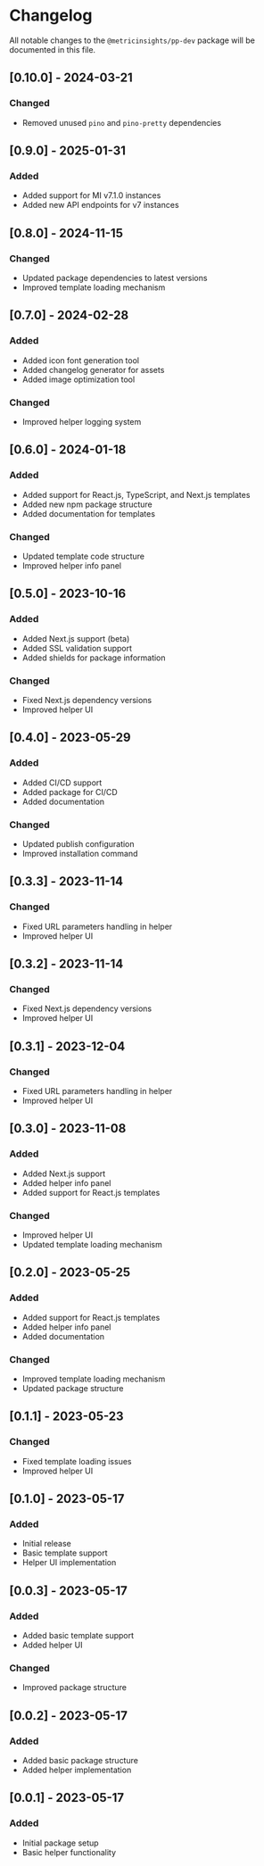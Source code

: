 # Changelog

All notable changes to the `@metricinsights/pp-dev` package will be documented in this file.

## [0.10.0] - 2024-03-21

### Changed
- Removed unused `pino` and `pino-pretty` dependencies

## [0.9.0] - 2025-01-31

### Added
- Added support for MI v7.1.0 instances
- Added new API endpoints for v7 instances

## [0.8.0] - 2024-11-15

### Changed
- Updated package dependencies to latest versions
- Improved template loading mechanism

## [0.7.0] - 2024-02-28

### Added
- Added icon font generation tool
- Added changelog generator for assets
- Added image optimization tool

### Changed
- Improved helper logging system

## [0.6.0] - 2024-01-18

### Added
- Added support for React.js, TypeScript, and Next.js templates
- Added new npm package structure
- Added documentation for templates

### Changed
- Updated template code structure
- Improved helper info panel

## [0.5.0] - 2023-10-16

### Added
- Added Next.js support (beta)
- Added SSL validation support
- Added shields for package information

### Changed
- Fixed Next.js dependency versions
- Improved helper UI

## [0.4.0] - 2023-05-29

### Added
- Added CI/CD support
- Added package for CI/CD
- Added documentation

### Changed
- Updated publish configuration
- Improved installation command

## [0.3.3] - 2023-11-14

### Changed
- Fixed URL parameters handling in helper
- Improved helper UI

## [0.3.2] - 2023-11-14

### Changed
- Fixed Next.js dependency versions
- Improved helper UI

## [0.3.1] - 2023-12-04

### Changed
- Fixed URL parameters handling in helper
- Improved helper UI

## [0.3.0] - 2023-11-08

### Added
- Added Next.js support
- Added helper info panel
- Added support for React.js templates

### Changed
- Improved helper UI
- Updated template loading mechanism

## [0.2.0] - 2023-05-25

### Added
- Added support for React.js templates
- Added helper info panel
- Added documentation

### Changed
- Improved template loading mechanism
- Updated package structure

## [0.1.1] - 2023-05-23

### Changed
- Fixed template loading issues
- Improved helper UI

## [0.1.0] - 2023-05-17

### Added
- Initial release
- Basic template support
- Helper UI implementation

## [0.0.3] - 2023-05-17

### Added
- Added basic template support
- Added helper UI

### Changed
- Improved package structure

## [0.0.2] - 2023-05-17

### Added
- Added basic package structure
- Added helper implementation

## [0.0.1] - 2023-05-17

### Added
- Initial package setup
- Basic helper functionality 
